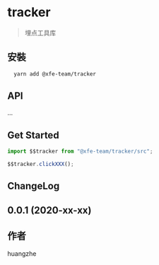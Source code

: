 # tracker

> 埋点工具库

## 安裝

```bash
  yarn add @xfe-team/tracker
```

## API
...

## Get Started

```javascript
import $$tracker from "@xfe-team/tracker/src";

$$tracker.clickXXX();

```

## ChangeLog

## 0.0.1 (2020-xx-xx)


## 作者
huangzhe
